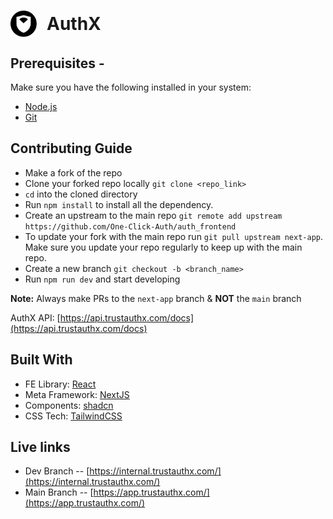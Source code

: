 <h1 style="display: flex; align-items: center; gap: 1rem"> <img width="42" alt="AuthX Logo" src="./src/assets/logo.svg"> AuthX </h1>

## Prerequisites -

Make sure you have the following installed in your system:

- [Node.js](https://nodejs.dev/en/)
- [Git](https://git-scm.com/)

## Contributing Guide

- Make a fork of the repo
- Clone your forked repo locally `git clone <repo_link>`
- `cd` into the cloned directory
- Run `npm install` to install all the dependency.
- Create an upstream to the main repo `git remote add upstream https://github.com/One-Click-Auth/auth_frontend`
- To update your fork with the main repo run `git pull upstream next-app`. Make sure you update your repo regularly to keep up with the main repo.
- Create a new branch `git checkout -b <branch_name>`
- Run `npm run dev` and start developing

**Note:** Always make PRs to the `next-app` branch & **NOT** the `main` branch

AuthX API: [https://api.trustauthx.com/docs](https://api.trustauthx.com/docs)

## Built With

- FE Library: [React](https://react.dev/)
- Meta Framework: [NextJS](https://nextjs.org/)
- Components: [shadcn](https://ui.shadcn.com/)
- CSS Tech: [TailwindCSS](https://tailwindcss.com/)

## Live links


- Dev Branch -- [https://internal.trustauthx.com/](https://internal.trustauthx.com/)
- Main Branch -- [https://app.trustauthx.com/](https://app.trustauthx.com/)
